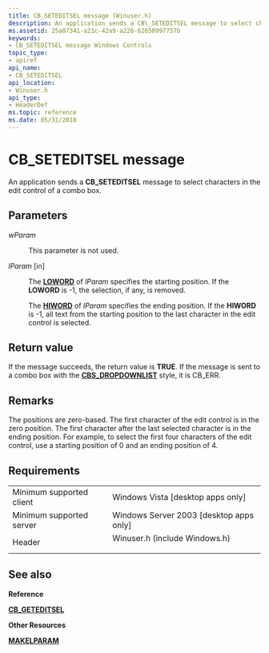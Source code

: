 ```yaml
---
title: CB_SETEDITSEL message (Winuser.h)
description: An application sends a CB\_SETEDITSEL message to select characters in the edit control of a combo box.
ms.assetid: 25a07341-a21c-42a9-a220-62650997757b
keywords:
- CB_SETEDITSEL message Windows Controls
topic_type:
- apiref
api_name:
- CB_SETEDITSEL
api_location:
- Winuser.h
api_type:
- HeaderDef
ms.topic: reference
ms.date: 05/31/2018
---
```


# CB\_SETEDITSEL message

An application sends a **CB\_SETEDITSEL** message to select characters in the edit control of a combo box.

## Parameters

<dl> <dt>

*wParam* 
</dt> <dd>

This parameter is not used.

</dd> <dt>

*lParam* \[in\]
</dt> <dd>

The [**LOWORD**](/previous-versions/windows/desktop/legacy/ms632659(v=vs.85)) of *lParam* specifies the starting position. If the **LOWORD** is -1, the selection, if any, is removed.

The [**HIWORD**](/previous-versions/windows/desktop/legacy/ms632657(v=vs.85)) of *lParam* specifies the ending position. If the **HIWORD** is -1, all text from the starting position to the last character in the edit control is selected.

</dd> </dl>

## Return value

If the message succeeds, the return value is **TRUE**. If the message is sent to a combo box with the [**CBS\_DROPDOWNLIST**](combo-box-styles.md) style, it is CB\_ERR.

## Remarks

The positions are zero-based. The first character of the edit control is in the zero position. The first character after the last selected character is in the ending position. For example, to select the first four characters of the edit control, use a starting position of 0 and an ending position of 4.

## Requirements



|                                     |                                                                                                          |
|-------------------------------------|----------------------------------------------------------------------------------------------------------|
| Minimum supported client<br/> | Windows Vista \[desktop apps only\]<br/>                                                           |
| Minimum supported server<br/> | Windows Server 2003 \[desktop apps only\]<br/>                                                     |
| Header<br/>                   | <dl> <dt>Winuser.h (include Windows.h)</dt> </dl> |



## See also

<dl> <dt>

**Reference**
</dt> <dt>

[**CB\_GETEDITSEL**](cb-geteditsel.md)
</dt> <dt>

**Other Resources**
</dt> <dt>

[**MAKELPARAM**](/windows/desktop/api/winuser/nf-winuser-makelparam)
</dt> </dl>

 

